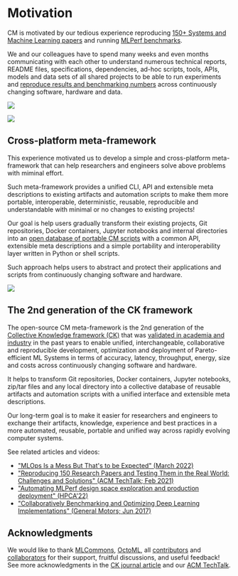 # Motivation

CM is motivated by our tedious experience reproducing [150+ Systems and Machine Learning papers](https://learning.acm.org/techtalks/reproducibility)
and running [MLPerf benchmarks](https://mlcommons.org).

We and our colleagues have to spend many weeks and even months communicating with each other
to understand numerous technical reports, README files, specifications, dependencies, 
ad-hoc scripts, tools, APIs, models and data sets of all shared projects 
to be able to run experiments and [reproduce results and benchmarking numbers](https://cknowledge.io/?q=%22reproduced-papers%22) 
across continuously changing software, hardware and data.

![](https://cKnowledge.org/images/cm-gap-beween-mlsys-research-and-production.png?id=1)

![](https://cKnowledge.org/images/cm-gap-beween-mlsys-research-and-production2a.png)

## Cross-platform meta-framework

This experience motivated us to develop a simple and cross-platform meta-framework
that can help researchers and engineers solve above problems with miminal effort.

Such meta-framework provides a unified CLI, API and extensible meta descriptions to existing artifacts and automation scripts 
to make them more portable, interoperable, deterministic, reusable, reproducible and understandable
with minimal or no changes to existing projects!

Our goal is help users gradually transform their existing projects, Git repositories, Docker containers,
Jupyter notebooks and internal directories into an [open database of portable CM scripts](https://github.com/mlcommons/ck/tree/master/cm-mlops/script)
with a common API, extensible meta descriptions and a simple portability and interoperability layer
written in Python or shell scripts.

Such approach helps users to abstract and protect their applications and scripts 
from continuously changing software and hardware.

![](https://cKnowledge.org/images/cm-gap-beween-mlsys-research-and-production3a.png)

## The 2nd generation of the CK framework

The open-source CM meta-framework is the 2nd generation of the [Collective Knowledge framework (CK)]( https://arxiv.org/abs/2011.01149 )
that was [validated in academia and industry]( https://cKnowledge.org/partners.html ) in the past years 
to enable unified, interchangeable, collaborative and reproducible development, optimization and deployment
of Pareto-efficient ML Systems in terms of accuracy, latency, throughput, energy, size and costs
across continuously changing software and hardware.

It helps to transform Git repositories, Docker containers, Jupyter notebooks, zip/tar files
and any local directory into a collective database of reusable artifacts 
and automation scripts with a unified interface and extensible meta descriptions.

Our long-term goal is to make it easier for researchers and engineers to exchange their artifacts, knowledge, 
experience and best practices in a more automated, reusable, portable and unified way
across rapidly evolving computer systems.


See related articles and videos:
* ["MLOps Is a Mess But That's to be Expected" (March 2022)](https://www.mihaileric.com/posts/mlops-is-a-mess)
* ["Reproducing 150 Research Papers and Testing Them in the Real World: Challenges and Solutions" (ACM TechTalk; Feb 2021)](https://learning.acm.org/techtalks/reproducibility)
* ["Automating MLPerf design space exploration and production deployment" (HPCA'22)](https://doi.org/10.5281/zenodo.6475385)
* ["Collaboratively Benchmarking and Optimizing Deep Learning Implementations" (General Motors; Jun 2017)]( https://youtu.be/1ldgVZ64hEI )


## Acknowledgments

We would like to thank [MLCommons](https://mlcommons.org), 
[OctoML](https://octoml.ai), all [contributors](https://github.com/mlcommons/ck/blob/master/CONTRIBUTING.md) 
and [collaborators](https://cKnowledge.org/partners.html) for their support, fruitful discussions, 
and useful feedback! See more acknowledgments in the [CK journal article](https://arxiv.org/abs/2011.01149)
and our [ACM TechTalk](https://www.youtube.com/watch?v=7zpeIVwICa4).
